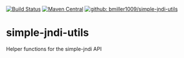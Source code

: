 [![Build Status](https://travis-ci.org/bmiller1009/simple-jndi-utils.svg?branch=master)](https://travis-ci.org/bmiller1009/simple-jndi-utils)
[![Maven Central](https://maven-badges.herokuapp.com/maven-central/org.bradfordmiller/simple-jndi-utils/badge.svg)](https://maven-badges.herokuapp.com/maven-central/org.bradfordmiller/simple-jndi-utils)
[![github: bmiller1009/simple-jndi-utils](https://img.shields.io/badge/github%3A-issues-blue.svg?style=flat-square)](https://github.com/bmiller1009/simple-jndi-utils/issues)

# simple-jndi-utils
Helper functions for the simple-jndi API
